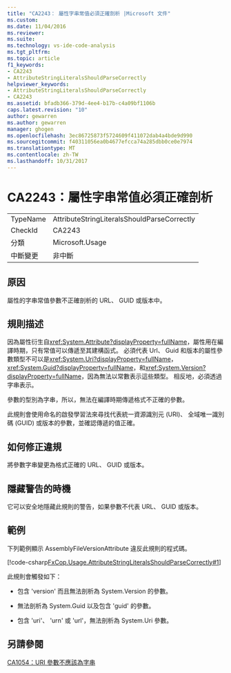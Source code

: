 ```yaml
---
title: "CA2243： 屬性字串常值必須正確剖析 |Microsoft 文件"
ms.custom: 
ms.date: 11/04/2016
ms.reviewer: 
ms.suite: 
ms.technology: vs-ide-code-analysis
ms.tgt_pltfrm: 
ms.topic: article
f1_keywords:
- CA2243
- AttributeStringLiteralsShouldParseCorrectly
helpviewer_keywords:
- AttributeStringLiteralsShouldParseCorrectly
- CA2243
ms.assetid: bfadb366-379d-4ee4-b17b-c4a09bf1106b
caps.latest.revision: "10"
author: gewarren
ms.author: gewarren
manager: ghogen
ms.openlocfilehash: 3ec86725873f5724609f411072dab4a4bde9d990
ms.sourcegitcommit: f40311056ea0b4677efcca74a285dbb0ce0e7974
ms.translationtype: MT
ms.contentlocale: zh-TW
ms.lasthandoff: 10/31/2017
---
```

# <a name="ca2243-attribute-string-literals-should-parse-correctly"></a>CA2243：屬性字串常值必須正確剖析
|||  
|-|-|  
|TypeName|AttributeStringLiteralsShouldParseCorrectly|  
|CheckId|CA2243|  
|分類|Microsoft.Usage|  
|中斷變更|非中斷|  
  
## <a name="cause"></a>原因  
 屬性的字串常值參數不正確剖析的 URL、 GUID 或版本中。  
  
## <a name="rule-description"></a>規則描述  
 因為屬性衍生自<xref:System.Attribute?displayProperty=fullName>，屬性用在編譯時期，只有常值可以傳遞至其建構函式。 必須代表 Url、 Guid 和版本的屬性參數類型不可以是<xref:System.Uri?displayProperty=fullName>， <xref:System.Guid?displayProperty=fullName>，和<xref:System.Version?displayProperty=fullName>，因為無法以常數表示這些類型。 相反地，必須透過字串表示。  
  
 參數的型別為字串，所以，無法在編譯時期傳遞格式不正確的參數。  
  
 此規則會使用命名的啟發學習法來尋找代表統一資源識別元 (URI)、 全域唯一識別碼 (GUID) 或版本的參數，並確認傳遞的值正確。  
  
## <a name="how-to-fix-violations"></a>如何修正違規  
 將參數字串變更為格式正確的 URL、 GUID 或版本。  
  
## <a name="when-to-suppress-warnings"></a>隱藏警告的時機  
 它可以安全地隱藏此規則的警告，如果參數不代表 URL、 GUID 或版本。  
  
## <a name="example"></a>範例  
 下列範例顯示 AssemblyFileVersionAttribute 違反此規則的程式碼。  
  
 [!code-csharp[FxCop.Usage.AttributeStringLiteralsShouldParseCorrectly#1](../code-quality/codesnippet/CSharp/ca2243-attribute-string-literals-should-parse-correctly_1.cs)]  
  
 此規則會觸發如下：  
  
-   包含 'version' 而且無法剖析為 System.Version 的參數。  
  
-   無法剖析為 System.Guid 以及包含 'guid' 的參數。  
  
-   包含 'uri'、 'urn' 或 'url'，無法剖析為 System.Uri 參數。  
  
## <a name="see-also"></a>另請參閱  
 [CA1054：URI 參數不應該為字串](../code-quality/ca1054-uri-parameters-should-not-be-strings.md)